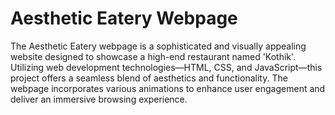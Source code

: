 # Aesthetic Eatery Webpage
 The Aesthetic Eatery webpage is a sophisticated and visually appealing website designed to showcase a high-end restaurant named 'Kothik'. Utilizing web development technologies—HTML, CSS, and JavaScript—this project offers a seamless blend of aesthetics and functionality. The webpage incorporates various animations to enhance user engagement and deliver an immersive browsing experience.
